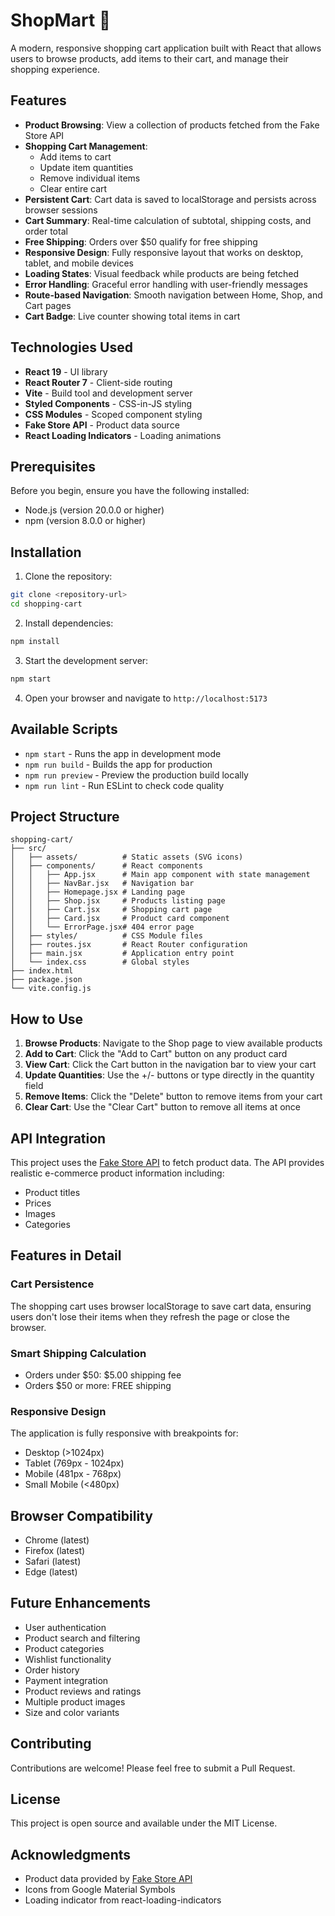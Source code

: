 # ShopMart 🛒

A modern, responsive shopping cart application built with React that allows users to browse products, add items to their cart, and manage their shopping experience.

## Features

- **Product Browsing**: View a collection of products fetched from the Fake Store API
- **Shopping Cart Management**: 
  - Add items to cart
  - Update item quantities
  - Remove individual items
  - Clear entire cart
- **Persistent Cart**: Cart data is saved to localStorage and persists across browser sessions
- **Cart Summary**: Real-time calculation of subtotal, shipping costs, and order total
- **Free Shipping**: Orders over $50 qualify for free shipping
- **Responsive Design**: Fully responsive layout that works on desktop, tablet, and mobile devices
- **Loading States**: Visual feedback while products are being fetched
- **Error Handling**: Graceful error handling with user-friendly messages
- **Route-based Navigation**: Smooth navigation between Home, Shop, and Cart pages
- **Cart Badge**: Live counter showing total items in cart

## Technologies Used

- **React 19** - UI library
- **React Router 7** - Client-side routing
- **Vite** - Build tool and development server
- **Styled Components** - CSS-in-JS styling
- **CSS Modules** - Scoped component styling
- **Fake Store API** - Product data source
- **React Loading Indicators** - Loading animations

## Prerequisites

Before you begin, ensure you have the following installed:
- Node.js (version 20.0.0 or higher)
- npm (version 8.0.0 or higher)

## Installation

1. Clone the repository:
```bash
git clone <repository-url>
cd shopping-cart
```

2. Install dependencies:
```bash
npm install
```

3. Start the development server:
```bash
npm start
```

4. Open your browser and navigate to `http://localhost:5173`

## Available Scripts

- `npm start` - Runs the app in development mode
- `npm run build` - Builds the app for production
- `npm run preview` - Preview the production build locally
- `npm run lint` - Run ESLint to check code quality

## Project Structure

```
shopping-cart/
├── src/
│   ├── assets/          # Static assets (SVG icons)
│   ├── components/      # React components
│   │   ├── App.jsx      # Main app component with state management
│   │   ├── NavBar.jsx   # Navigation bar
│   │   ├── Homepage.jsx # Landing page
│   │   ├── Shop.jsx     # Products listing page
│   │   ├── Cart.jsx     # Shopping cart page
│   │   ├── Card.jsx     # Product card component
│   │   └── ErrorPage.jsx# 404 error page
│   ├── styles/          # CSS Module files
│   ├── routes.jsx       # React Router configuration
│   ├── main.jsx         # Application entry point
│   └── index.css        # Global styles
├── index.html
├── package.json
└── vite.config.js
```

## How to Use

1. **Browse Products**: Navigate to the Shop page to view available products
2. **Add to Cart**: Click the "Add to Cart" button on any product card
3. **View Cart**: Click the Cart button in the navigation bar to view your cart
4. **Update Quantities**: Use the +/- buttons or type directly in the quantity field
5. **Remove Items**: Click the "Delete" button to remove items from your cart
6. **Clear Cart**: Use the "Clear Cart" button to remove all items at once

## API Integration

This project uses the [Fake Store API](https://fakestoreapi.com/) to fetch product data. The API provides realistic e-commerce product information including:
- Product titles
- Prices
- Images
- Categories

## Features in Detail

### Cart Persistence
The shopping cart uses browser localStorage to save cart data, ensuring users don't lose their items when they refresh the page or close the browser.

### Smart Shipping Calculation
- Orders under $50: $5.00 shipping fee
- Orders $50 or more: FREE shipping

### Responsive Design
The application is fully responsive with breakpoints for:
- Desktop (>1024px)
- Tablet (769px - 1024px)
- Mobile (481px - 768px)
- Small Mobile (<480px)

## Browser Compatibility

- Chrome (latest)
- Firefox (latest)
- Safari (latest)
- Edge (latest)

## Future Enhancements

- User authentication
- Product search and filtering
- Product categories
- Wishlist functionality
- Order history
- Payment integration
- Product reviews and ratings
- Multiple product images
- Size and color variants

## Contributing

Contributions are welcome! Please feel free to submit a Pull Request.

## License

This project is open source and available under the MIT License.

## Acknowledgments

- Product data provided by [Fake Store API](https://fakestoreapi.com/)
- Icons from Google Material Symbols
- Loading indicator from react-loading-indicators
